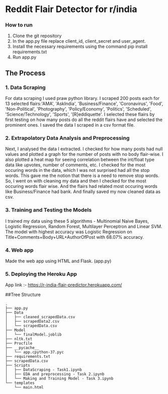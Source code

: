 # Reddit Flair Detector for r/india
### How to run
1. Clone the git repository
2. In the app.py file replace client_id, client_secret and user_agent.
3. Install the necessary requirements using the command pip install requirements.txt
4. Run app.py

## The Process
### 1. Data Scraping
For data scraping I used praw python library. I scraped 200 posts each for 13 selected flairs:'AMA', 'AskIndia', 'Business/Finance', 'Coronavirus', 'Food', 'Non-Political', 'Photography', 'Policy/Economy', 'Politics', 'Scheduled', 'Science/Technology', 'Sports', '[R]eddiquette'.
I selected these flairs by first testing on how many posts do all the reddit flairs have and selected the prominent ones.
I saved the data I scraped in a csv format file.

### 2. Extrapolatory Data Analysis and Preprocessing
Next, I analysed the data I extracted. I checked for how many posts had null values and plotted a graph for the number of posts with no body flair-wise.
I also plotted a heat map for seeing correlation between the int/float type data like upvotes, number of comments, etc.
I checked for the most occuring words in the data, which I was not surprised had all the stop words. This gave me the notion that there is a need to remove stop words.
So, I went on with cleaning my data and then I checked for the most occuring words flair wise. And the flairs had related most occuring words like Business/Finance had bank.
And finally saved my now cleaned data as csv.

### 3. Training and Testing the Models
I trained my data using these 5 algorithms - Multinomial Naive Bayes, Logistic Regression, Random Forest, Multilayer Perceptron and Linear SVM.
The model with highest accuracy was Logistic Regression on Title+Comments+Body+URL+AuthorOfPost with 68.07% accuracy.

### 4. Web app
Made the web app using HTML and Flask. (app.py)

### 5. Deploying the Heroku App
App link :- https://r-india-flair-predictor.herokuapp.com/

##Tree Structure
```
.
├── app.py
├── Data
│   ├── cleaned_scrapedData.csv
│   ├── scrapedData2.csv
│   └── scrapedData.csv
├── Model
│   └── finalModel.joblib
├── nltk.txt
├── Procfile
├── __pycache__
│   └── app.cpython-37.pyc
├── requirements.txt
├── scrapedData.csv
├── Scripts
│   ├── DataScraping - Task1.ipynb
│   ├── EDA and preprocessing - Task 2.ipynb
│   └── Making and Training Model - Task 3.ipynb
└── templates
    └── main.html
```
